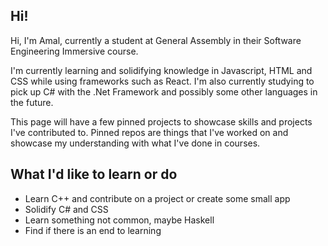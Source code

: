 ## Hi!

Hi, I'm Amal, currently a student at General Assembly in their Software Engineering Immersive course.

I'm currently learning and solidifying knowledge in Javascript, HTML and CSS while using frameworks such as React. I'm also currently studying to pick up C# with the .Net Framework and possibly some other languages in the future. 

This page will have a few pinned projects to showcase skills and projects I've contributed to. Pinned repos are things that I've worked on and showcase my understanding with what I've done in courses.

## What I'd like to learn or do

- Learn C++ and contribute on a project or create some small app
- Solidify C# and CSS
- Learn something not common, maybe Haskell
- Find if there is an end to learning